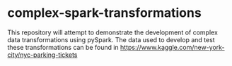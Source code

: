 # complex-spark-transformations

This repository will attempt to demonstrate the development of complex data transformations using pySpark.
The data used to develop and test these transformations can be found in https://www.kaggle.com/new-york-city/nyc-parking-tickets